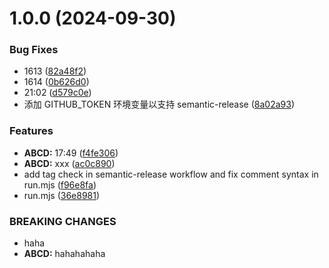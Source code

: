 # 1.0.0 (2024-09-30)


### Bug Fixes

* 1613 ([82a48f2](https://github.com/yanhao98/semantic-release-example/commit/82a48f2b3db83455dab88e683390bb36fb679f03))
* 1614 ([0b626d0](https://github.com/yanhao98/semantic-release-example/commit/0b626d04613e9d0ff3501aefb8ff830fc30259ba))
* 21:02 ([d579c0e](https://github.com/yanhao98/semantic-release-example/commit/d579c0efb7a416e159e7f6d519d9ab47b2964bc5))
* 添加 GITHUB_TOKEN 环境变量以支持 semantic-release ([8a02a93](https://github.com/yanhao98/semantic-release-example/commit/8a02a938c6740d93457127ff5249835a7925f6fc))


### Features

* **ABCD:** 17:49 ([f4fe306](https://github.com/yanhao98/semantic-release-example/commit/f4fe306b28f647726db407950a764c62dbdfb47b))
* **ABCD:** xxx ([ac0c890](https://github.com/yanhao98/semantic-release-example/commit/ac0c89057f4850f3bd3261d5da5e7367ab586c34))
* add tag check in semantic-release workflow and fix comment syntax in run.mjs ([f96e8fa](https://github.com/yanhao98/semantic-release-example/commit/f96e8fa77efe43da8706b95f7fed50993ef88de8))
* run.mjs ([36e8981](https://github.com/yanhao98/semantic-release-example/commit/36e8981803c3f667aec4ce2f565122d9f1b62c4d))


### BREAKING CHANGES

* haha
* **ABCD:** hahahahaha
